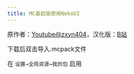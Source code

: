 ```yaml
---
title: MC基岩版使用NekoUI
---
```


原作者：[Youtube@zxyn404](https://www.youtube.com/@zxyn404)，汉化版：[B站](https://space.bilibili.com/2013080125)

下载后双击导入.mcpack文件

在 `设置→全局资源→我的包` 启用
